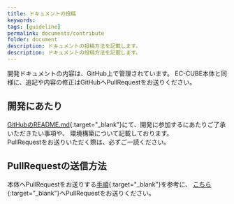 ```yaml
---
title: ドキュメントの投稿
keywords: 
tags: [guideline]
permalink: documents/contribute
folder: document
description: ドキュメントの投稿方法を記載します。
description: ドキュメントの投稿方法を記載します。
---
```


開発ドキュメントの内容は、GitHub上で管理されています。
EC-CUBE本体と同様に、追記や内容の修正はGitHubへPullRequestをお送りください。

## 開発にあたり

[GitHubのREADME.md](https://github.com/EC-CUBE/doc4.ec-cube.net#ec-cube-4開発ドキュメント){:target="_blank"}にて、開発に参加するにあたりご了承いただきたい事項や、
環境構築について記載しております。  
PullRequestをお送りいただく際は、必ずご一読ください。

## PullRequestの送信方法

本体へPullRequestをお送りする[手順](https://github.com/EC-CUBE/doc4.ec-cube.net#pullrequestの送信方法){:target="_blank"}を参考に、
[こちら](https://github.com/EC-CUBE/doc4.ec-cube.net/pulls){:target="_blank"}へPullRequestをお送りください。

